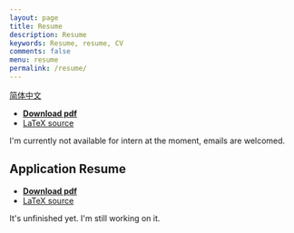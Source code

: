 ```yaml
---
layout: page
title: Resume
description: Resume
keywords: Resume, resume, CV
comments: false
menu: resume
permalink: /resume/
---
```


[简体中文](../resume-cn/)

+ [__Download pdf__](https://raw.githubusercontent.com/ice1000/resume/master/resume.pdf)
+ [LaTeX source](https://raw.githubusercontent.com/ice1000/resume/master/resume.tex)

I'm currently not available for intern at the moment, emails are welcomed.

## Application Resume

+ [__Download pdf__](https://raw.githubusercontent.com/ice1000/resume/master/resume-ap.pdf)
+ [LaTeX source](https://raw.githubusercontent.com/ice1000/resume/master/resume-ap.tex)

It's unfinished yet. I'm still working on it.
